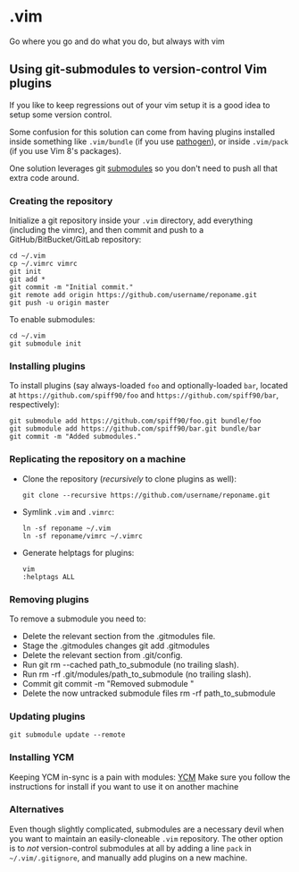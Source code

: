 # .vim
Go where you go and do what you do, but always with vim

## Using git-submodules to version-control Vim plugins
If you like to keep regressions out of your vim setup it is a good idea to setup some version control.

Some confusion for this solution can come from having plugins installed inside something like `.vim/bundle` (if you use [pathogen](https://github.com/tpope/vim-pathogen)), or inside `.vim/pack` (if you use Vim 8's packages).

One solution leverages git [submodules](https://git-scm.com/book/en/v2/Git-Tools-Submodules) so you don't need to push all that extra code around.

### Creating the repository
Initialize a git repository inside your `.vim` directory, add everything (including the vimrc), and then commit and push to a GitHub/BitBucket/GitLab repository:

```
cd ~/.vim
cp ~/.vimrc vimrc
git init
git add *
git commit -m "Initial commit."
git remote add origin https://github.com/username/reponame.git
git push -u origin master
```

To enable submodules:
```
cd ~/.vim
git submodule init
```

### Installing plugins
To install plugins (say always-loaded `foo` and optionally-loaded `bar`, located at `https://github.com/spiff90/foo` and `https://github.com/spiff90/bar`, respectively):

```
git submodule add https://github.com/spiff90/foo.git bundle/foo
git submodule add https://github.com/spiff90/bar.git bundle/bar
git commit -m "Added submodules."
```

### Replicating the repository on a machine
- Clone the repository (_recursively_ to clone plugins as well):

    ```
    git clone --recursive https://github.com/username/reponame.git
    ```
    
- Symlink `.vim` and `.vimrc`:

    ```
    ln -sf reponame ~/.vim
    ln -sf reponame/vimrc ~/.vimrc
    ```
    
- Generate helptags for plugins:
    ```
    vim
    :helptags ALL
    ```
    
### Removing plugins
To remove a submodule you need to:
- Delete the relevant section from the .gitmodules file.
- Stage the .gitmodules changes git add .gitmodules
- Delete the relevant section from .git/config.
- Run git rm --cached path_to_submodule (no trailing slash).
- Run rm -rf .git/modules/path_to_submodule (no trailing slash).
- Commit git commit -m "Removed submodule <name>"
- Delete the now untracked submodule files rm -rf path_to_submodule

### Updating plugins
`git submodule update --remote`


### Installing YCM
Keeping YCM in-sync is a pain with modules: [YCM](https://github.com/Valloric/YouCompleteMe)
Make sure you follow the instructions for install if you want to use it on another machine

### Alternatives
Even though slightly complicated, submodules are a necessary devil when you want to maintain an easily-cloneable `.vim` repository.
The other option is to _not_ version-control submodules at all by adding a line `pack` in `~/.vim/.gitignore`, and manually add plugins on a new machine.
